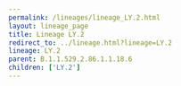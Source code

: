 ```yaml
---
permalink: /lineages/lineage_LY.2.html
layout: lineage_page
title: Lineage LY.2
redirect_to: ../lineage.html?lineage=LY.2
lineage: LY.2
parent: B.1.1.529.2.86.1.1.18.6
children: ['LY.2']
---
```

